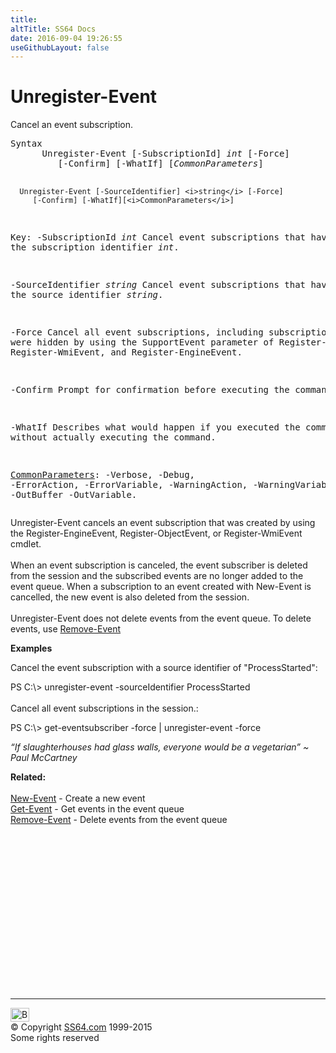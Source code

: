 ```yaml
---
title:
altTitle: SS64 Docs
date: 2016-09-04 19:26:55
useGithubLayout: false
---
```

<!-- #BeginLibraryItem "/Library/head_ps.lbi" --><!-- #EndLibraryItem --><h1>Unregister-Event</h1> 
<p> Cancel an event subscription.</p>
<pre>Syntax
      Unregister-Event [-SubscriptionId] <i>int</i> [-Force]
         [-Confirm] [-WhatIf] [<i>CommonParameters</i>]

      Unregister-Event [-SourceIdentifier] <i>string</i> [-Force]
         [-Confirm] [-WhatIf][<i>CommonParameters</i>]

Key:
   -SubscriptionId <i>int</i>
       Cancel event subscriptions that have the subscription identifier <i>int</i>.

   -SourceIdentifier <i>string</i>
       Cancel event subscriptions that have the source identifier <i>string</i>. 

   -Force
        Cancel all event subscriptions, including subscriptions that were hidden by using the SupportEvent
        parameter of Register-ObjectEvent, Register-WmiEvent, and Register-EngineEvent.

   -Confirm
       Prompt for confirmation before executing the command.

   -WhatIf
       Describes what would happen if you executed the command
       without actually executing the command.

   <a href="common.html">CommonParameters</a>:
       -Verbose, -Debug, -ErrorAction, -ErrorVariable, -WarningAction, -WarningVariable,
       -OutBuffer -OutVariable.</pre>
<p>Unregister-Event  cancels an event subscription that was created by using the Register-EngineEvent, Register-ObjectEvent, or Register-WmiEvent cmdlet.<br>
<br>
When an event subscription is canceled, the event subscriber is deleted from the session and the subscribed events 
are no longer added to the event queue. When a subscription to an event created with New-Event is cancelled, the new event is also deleted from the session. <br>
<br>
Unregister-Event does not delete events from the event queue. To delete events, use <a href="remove-event.html"> Remove-Event</a></p>
<p><b>Examples</b></p>
<p>Cancel the event subscription with a source identifier of "ProcessStarted":</p>
<p><span class="code">PS C:\&gt; unregister-event -sourceIdentifier ProcessStarted</span><br>
<br>
  Cancel all event subscriptions in the session.:</p>
<p class="code">PS C:\&gt; get-eventsubscriber -force | unregister-event -force</p>
<p class="quote"><i>“If slaughterhouses had glass walls, everyone would be a vegetarian” ~ Paul McCartney</i></p>
<p><b>Related:</b><br>
  <br>
  <a href="new-event.html">New-Event</a> - Create a new event<br> 
<a href="get-event.html">Get-Event</a> - Get events in the event queue<br>
<a href="remove-event.html">Remove-Event</a> - Delete events from the event queue</p><!-- #BeginLibraryItem "/Library/foot_ps.lbi" --><p>
<!-- PowerShell300 -->
<ins class="adsbygoogle" style="display:inline-block;width:300px;height:250px" data-ad-client="ca-pub-6140977852749469" data-ad-slot="6253539900"></ins>
<script>
(adsbygoogle = window.adsbygoogle || []).push({});
</script></p>
<hr>
<div id="bl" class="footer"><a href="unregister-event.html#"><img src="../images/top.png" width="30" height="22" alt="Back to the Top"></a></div>
<div id="br" class="footer, tagline">© Copyright <a href="../index.html">SS64.com</a> 1999-2015<br>
Some rights reserved</div><!-- #EndLibraryItem -->

